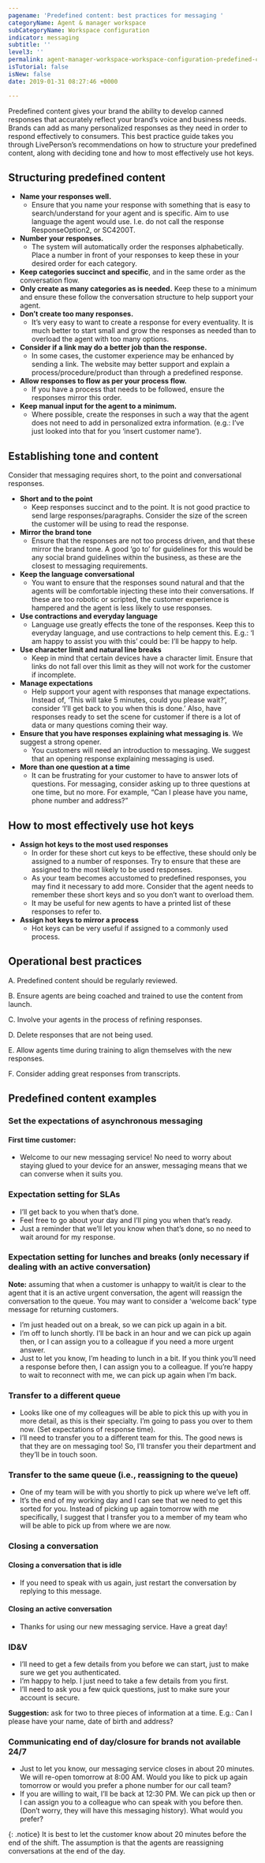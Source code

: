 ```yaml
---
pagename: 'Predefined content: best practices for messaging '
categoryName: Agent & manager workspace
subCategoryName: Workspace configuration
indicator: messaging
subtitle: ''
level3: ''
permalink: agent-manager-workspace-workspace-configuration-predefined-content-best-practices-for-messaging.html
isTutorial: false
isNew: false
date: 2019-01-31 08:27:46 +0000

---
```

Predefined content gives your brand the ability to develop canned responses that accurately reflect your brand’s voice and business needs. Brands can add as many personalized responses as they need in order to respond effectively to consumers. This best practice guide takes you through LivePerson’s recommendations on how to structure your predefined content, along with deciding tone and how to most effectively use hot keys.

## Structuring predefined content

* **Name your responses well.**
  * Ensure that you name your response with something that is easy to search/understand for your agent and is specific. Aim to use language the agent would use. I.e. do not call the response ResponseOption2, or SC4200T.
* **Number your responses.**
  * The system will automatically order the responses alphabetically. Place a number in front of your responses to keep these in your desired order for each category.
* **Keep categories succinct and specific**, and in the same order as the conversation flow.
* **Only create as many categories as is needed.** Keep these to a minimum and ensure these follow the conversation structure to help support your agent.
* **Don’t create too many responses.**
  * It’s very easy to want to create a response for every eventuality. It is much better to start small and grow the responses as needed than to overload the agent with too many options.
* **Consider if a link may do a better job than the response.**
  * In some cases, the customer experience may be enhanced by sending a link. The website may better support and explain a process/procedure/product than through a predefined response.
* **Allow responses to flow as per your process flow.**
  * If you have a process that needs to be followed, ensure the responses mirror this order.
* **Keep manual input for the agent to a minimum.**
  * Where possible, create the responses in such a way that the agent does not need to add in personalized extra information. (e.g.: I’ve just looked into that for you ‘insert customer name’).

## Establishing tone and content

Consider that messaging requires short, to the point and conversational responses.

* **Short and to the point**
  * Keep responses succinct and to the point. It is not good practice to send large responses/paragraphs. Consider the size of the screen the customer will be using to read the response.
* **Mirror the brand tone**
  * Ensure that the responses are not too process driven, and that these mirror the brand tone. A good ‘go to’ for guidelines for this would be any social brand guidelines within the business, as these are the closest to messaging requirements.
* **Keep the language conversational**
  * You want to ensure that the responses sound natural and that the agents will be comfortable injecting these into their conversations. If these are too robotic or scripted, the customer experience is hampered and the agent is less likely to use responses.
* **Use contractions and everyday language**
  * Language use greatly effects the tone of the responses. Keep this to everyday language, and use contractions to help cement this. E.g.: ‘I am happy to assist you with this’ could be: I’ll be happy to help.
* **Use character limit and natural line breaks**
  * Keep in mind that certain devices have a character limit. Ensure that links do not fall over this limit as they will not work for the customer if incomplete.
* **Manage expectations**
  * Help support your agent with responses that manage expectations. Instead of, ‘This will take 5 minutes, could you please wait?’, consider ‘I’ll get back to you when this is done.’ Also, have responses ready to set the scene for customer if there is a lot of data or many questions coming their way.
* **Ensure that you have responses explaining what messaging is**. We suggest a strong opener.
  * You customers will need an introduction to messaging. We suggest that an opening response explaining messaging is used.
* **More than one question at a time**
  * It can be frustrating for your customer to have to answer lots of questions. For messaging, consider asking up to three questions at one time, but no more. For example, “Can I please have you name, phone number and address?”

## How to most effectively use hot keys

* **Assign hot keys to the most used responses**
  * In order for these short cut keys to be effective, these should only be assigned to a number of responses. Try to ensure that these are assigned to the most likely to be used responses.
  * As your team becomes accustomed to predefined responses, you may find it necessary to add more. Consider that the agent needs to remember these short keys and so you don’t want to overload them.
  * It may be useful for new agents to have a printed list of these responses to refer to.
* **Assign hot keys to mirror a process**
  * Hot keys can be very useful if assigned to a commonly used process.

## Operational best practices

A. Predefined content should be regularly reviewed.

B. Ensure agents are being coached and trained to use the content from launch.

C. Involve your agents in the process of refining responses.

D. Delete responses that are not being used.

E. Allow agents time during training to align themselves with the new responses.

F. Consider adding great responses from transcripts.

## Predefined content examples

### Set the expectations of asynchronous messaging

#### First time customer:

* Welcome to our new messaging service! No need to worry about staying glued to your device for an answer, messaging means that we can converse when it suits you.

### Expectation setting for SLAs

* I’ll get back to you when that’s done.
* Feel free to go about your day and I’ll ping you when that’s ready.
* Just a reminder that we’ll let you know when that’s done, so no need to wait around for my response.

### Expectation setting for lunches and breaks (only necessary if dealing with an active conversation)

**Note:** assuming that when a customer is unhappy to wait/it is clear to the agent that it is an active urgent conversation, the agent will reassign the conversation to the queue. You may want to consider a ‘welcome back’ type message for returning customers.

* I’m just headed out on a break, so we can pick up again in a bit.
* I’m off to lunch shortly. I’ll be back in an hour and we can pick up again then, or I can assign you to a colleague if you need a more urgent answer.
* Just to let you know, I’m heading to lunch in a bit. If you think you’ll need a response before then, I can assign you to a colleague. If you’re happy to wait to reconnect with me, we can pick up again when I’m back.

### Transfer to a different queue

* Looks like one of my colleagues will be able to pick this up with you in more detail, as this is their specialty. I’m going to pass you over to them now. (Set expectations of response time).
* I’ll need to transfer you to a different team for this. The good news is that they are on messaging too! So, I’ll transfer you their department and they’ll be in touch soon.

### Transfer to the same queue (i.e., reassigning to the queue)

* One of my team will be with you shortly to pick up where we’ve left off.
* It’s the end of my working day and I can see that we need to get this sorted for you. Instead of picking up again tomorrow with me specifically, I suggest that I transfer you to a member of my team who will be able to pick up from where we are now.

### Closing a conversation

#### Closing a conversation that is idle

* If you need to speak with us again, just restart the conversation by replying to this message.

#### Closing an active conversation

* Thanks for using our new messaging service. Have a great day!

### ID&V

* I’ll need to get a few details from you before we can start, just to make sure we get you authenticated.
* I’m happy to help. I just need to take a few details from you first.
* I’ll need to ask you a few quick questions, just to make sure your account is secure.

**Suggestion:** ask for two to three pieces of information at a time. E.g.: Can I please have your name, date of birth and address?

### Communicating end of day/closure for brands not available 24/7

* Just to let you know, our messaging service closes in about 20 minutes. We will re-open tomorrow at 8:00 AM. Would you like to pick up again tomorrow or would you prefer a phone number for our call team?
* If you are willing to wait, I’ll be back at 12:30 PM. We can pick up then or I can assign you to a colleague who can speak with you before then. (Don’t worry, they will have this messaging history). What would you prefer?

{: .notice}
It is best to let the customer know about 20 minutes before the end of the shift. The assumption is that the agents are reassigning conversations at the end of the day.